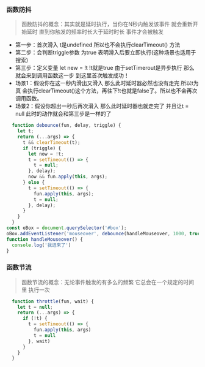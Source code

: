 ### 函数防抖
> 函数防抖的概念：其实就是延时执行，当你在N秒内触发该事件 就会重新开始延时 直到你触发的频率时长大于延时时长 事件才会被触发
* 第一步：首次滑入 t是undefined 所以也不会执行clearTimeout() 方法
* 第二步：会判断triggle参数 为true 表明滑入后要立即执行(这种场景也适用于搜索) 
* 第三步：定义变量 let new = !t !t就是true 由于setTimerout是异步执行 那么就会来到调用函数这一步 到这里首次触发成功！
* 场景1：假设你在这一秒内滑出又滑入 那么此时延时器必然也没有走完 所以t为真 会执行clearTimeout()这个方法，再往下!t也就是false了。所以也不会再次调用函数。
* 场景2：假设你超出一秒后再次滑入 那么此时延时器也就走完了 并且让t = null 此时的动作就会和第三步是一样的了

```Javascript
  function debounce(fun, delay, triggle) {
    let t;
    return (...args) => {
      t && clearTimeout(t);
      if (triggle) {
        let now = !t;
        t = setTimeout(() => {
          t = null;
        }, delay);
        now && fun.apply(this, args);
      } else {
        t = setTimeout(() => {
          fun.apply(this, args);
          t = null;
        }, delay);
      }
    }
  }
const oBox = document.querySelector('#box');
oBox.addEventListener('mouseover', debounce(handleMouseover, 1000, true))
function handleMouseover() {
  console.log('我进来了')
}
```
### 函数节流
> 函数节流的概念：无论事件触发的有多么的频繁 它总会在一个规定的时间里 执行一次
```Javascript
  function throttle(fun, wait) {
    let t = null;
    return (...args) => {
      if (!t) {
        t = setTimeout(() => {
          fun.apply(this, args)
          t = null
        }, wait)
      }
    }
  }
```

